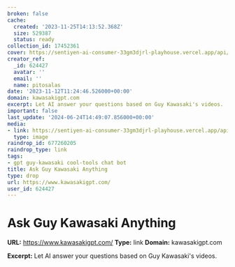 ```yaml
---
broken: false
cache:
  created: '2023-11-25T14:13:52.368Z'
  size: 529387
  status: ready
collection_id: 17452361
cover: https://sentiyen-ai-consumer-33gm3djrl-playhouse.vercel.app/api/og-image/social?name=Guy%20Kawasaki&avatar=https%3A%2F%2Fyt3.googleusercontent.com%2FuW7cArKbRRGCHpaGB6ZVMe5E9MzEMsyq97ubMxsyVZmWm8noNV5WqtANrM-K3QtQlTMxafje%3Ds176-c-k-c0x00ffffff-no-rj
creator_ref:
  _id: 624427
  avatar: ''
  email: ''
  name: pitosalas
date: '2023-11-12T11:24:46.526000+00:00'
domain: kawasakigpt.com
excerpt: Let AI answer your questions based on Guy Kawasaki's videos.
important: false
last_update: '2024-06-24T14:49:07.856000+00:00'
media:
- link: https://sentiyen-ai-consumer-33gm3djrl-playhouse.vercel.app/api/og-image/social?name=Guy%20Kawasaki&avatar=https%3A%2F%2Fyt3.googleusercontent.com%2FuW7cArKbRRGCHpaGB6ZVMe5E9MzEMsyq97ubMxsyVZmWm8noNV5WqtANrM-K3QtQlTMxafje%3Ds176-c-k-c0x00ffffff-no-rj
  type: image
raindrop_id: 677260205
raindrop_type: link
tags:
- gpt guy-kawasaki cool-tools chat bot
title: Ask Guy Kawasaki Anything
type: drop
url: https://www.kawasakigpt.com/
user_id: 624427
---
```


# Ask Guy Kawasaki Anything

**URL:** https://www.kawasakigpt.com/
**Type:** link
**Domain:** kawasakigpt.com

**Excerpt:** Let AI answer your questions based on Guy Kawasaki's videos.
